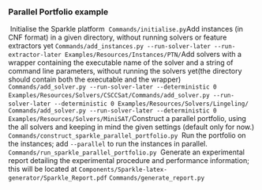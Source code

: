 ### Parallel Portfolio example
​
Initialise the Sparkle platform
​
`Commands/initialise.py`
​
Add instances (in CNF format) in a given directory, without running solvers or feature extractors yet
​
`Commands/add_instances.py --run-solver-later --run-extractor-later Examples/Resources/Instances/PTN/`
​
Add solvers with a wrapper containing the executable name of the solver and a string of command line parameters, without running the solvers yet
​
(the directory should contain both the executable and the wrapper)
​
`Commands/add_solver.py --run-solver-later --deterministic 0 Examples/Resources/Solvers/CSCCSat/`
​
`Commands/add_solver.py --run-solver-later --deterministic 0 Examples/Resources/Solvers/Lingeling/`
​
`Commands/add_solver.py --run-solver-later --deterministic 0 Examples/Resources/Solvers/MiniSAT/`
​
Construct a parallel portfolio, using the all solvers and keeping in mind the given settings (default only for now.)
​
`Commands/construct_sparkle_parallel_portfolio.py`
​
Run the portfolio on the instances; add `--parallel` to run the instances in parallel.
​
`Commands/run_sparkle_parallel_portfolio.py`
​
Generate an experimental report detailing the experimental procedure and performance information; this will be located at `Components/Sparkle-latex-generator/Sparkle_Report.pdf`
​
`Commands/generate_report.py`
